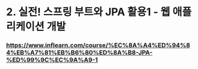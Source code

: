 # 2. 실전! 스프링 부트와 JPA 활용1 - 웹 애플리케이션 개발

### https://www.inflearn.com/course/%EC%8A%A4%ED%94%84%EB%A7%81%EB%B6%80%ED%8A%B8-JPA-%ED%99%9C%EC%9A%A9-1
